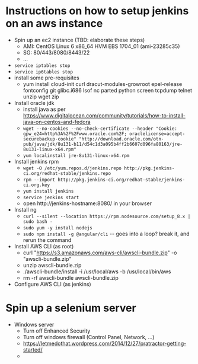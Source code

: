# Instructions on how to setup jenkins on an aws instance
  * Spin up an ec2 instance (TBD: elaborate these steps)
    * AMI: CentOS Linux 6 x86_64 HVM EBS 1704_01 (ami-23285c35)
    * SG: 80/443/8080/8443/22
    * ...
  * `service iptables stop`
  * `service ip6tables stop`
  * install some pre-requisites
    * yum install cloud-init curl dracut-modules-growroot epel-release fontconfig git glibc.i686 lsof nc parted python screen tcpdump telnet unzip wget zip
  * Install oracle jdk
    * install java as per https://www.digitalocean.com/community/tutorials/how-to-install-java-on-centos-and-fedora
    * `wget --no-cookies --no-check-certificate --header "Cookie: gpw_e24=http%3A%2F%2Fwww.oracle.com%2F; oraclelicense=accept-securebackup-cookie" "http://download.oracle.com/otn-pub/java/jdk/8u131-b11/d54c1d3a095b4ff2b6607d096fa80163/jre-8u131-linux-x64.rpm"`
    * `yum localinstall jre-8u131-linux-x64.rpm`
  * Install jenkins rpm
    * `wget -O /etc/yum.repos.d/jenkins.repo http://pkg.jenkins-ci.org/redhat-stable/jenkins.repo`
    * `rpm --import http://pkg.jenkins-ci.org/redhat-stable/jenkins-ci.org.key`
    * `yum install jenkins`
    * `service jenkins start`
    * open http://jenkins-hostname:8080/ in your browser
  * Install ng
    * `curl --silent --location https://rpm.nodesource.com/setup_8.x | sudo bash -`
    * `sudo yum -y install nodejs`
    * `sudo npm install -g @angular/cli` -- goes into a loop? break it, and rerun the command
  * Install AWS CLI (as root)
    * curl "https://s3.amazonaws.com/aws-cli/awscli-bundle.zip" -o "awscli-bundle.zip"
    * unzip awscli-bundle.zip
    * ./awscli-bundle/install -i /usr/local/aws -b /usr/local/bin/aws
    * rm -rf awscli-bundle awscli-bundle.zip    
  * Configure AWS CLI (as jenkins)
  
  # Spin up a selenium server
  * Windows server
    * Turn off Enhanced Security
    * Turn off windows firewall (Control Panel, Network, ...)
    * https://letmedothat.wordpress.com/2014/12/27/pratractor-getting-started/
    * 

    
  
